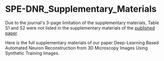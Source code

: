 # SPE-DNR_Supplementary_Materials
  Due to the journal's 3-page limitation of the supplementary materials, Table S1 and S2 were not listed in the supplementary materials of the [published paper](https://doi.org/10.1109/TMI.2021.3130934).  
  
  Here is the full supplementary materials of our paper Deep-Learning Based Automated Neuron Reconstruction from 3D Microscopy Images Using Synthetic Training Images.
